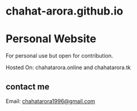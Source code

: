 # chahat-arora.github.io
# Personal Website
For personal use but open for contribution.

Hosted On: chahatarora.online and chahatarora.tk


## contact me
Email: chahatarora1996@gmail.com

